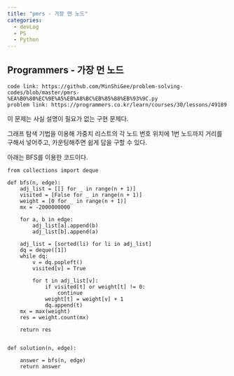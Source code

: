 ```yaml
---
title: "pmrs - 가장 먼 노드"
categories:
  - devLog
  - PS
  - Python
---
```

## Programmers - 가장 먼 노드

```
code link: https://github.com/MinShiGee/problem-solving-codes/blob/master/pmrs-%EA%B0%80%EC%9E%A5%EB%A8%BC%EB%85%B8%EB%93%9C.py
problem link: https://programmers.co.kr/learn/courses/30/lessons/49189
```
이 문제는 사실 설명이 필요가 없는 구현 문제다.

그래프 탐색 기법을 이용해 가중치 리스트의 각 노드 번호 위치에 1번 노드까지 거리를 구해서 넣어주고, 카운팅해주면 쉽게 답을 구할 수 있다.

아래는 BFS를 이용한 코드이다.

```
from collections import deque

def bfs(n, edge):
    adj_list = [[] for _ in range(n + 1)]
    visited = [False for _ in range(n + 1)]
    weight = [0 for _ in range(n + 1)]
    mx = -2000000000
    
    for a, b in edge:
        adj_list[a].append(b)
        adj_list[b].append(a)
        
    adj_list = [sorted(li) for li in adj_list]
    dq = deque([1])
    while dq:
        v = dq.popleft()
        visited[v] = True
        
        for t in adj_list[v]:
            if visited[t] or weight[t] != 0:
                continue
            weight[t] = weight[v] + 1
            dq.append(t)
    mx = max(weight)
    res = weight.count(mx)
    
    return res
    

def solution(n, edge):
    
    answer = bfs(n, edge)
    return answer
```